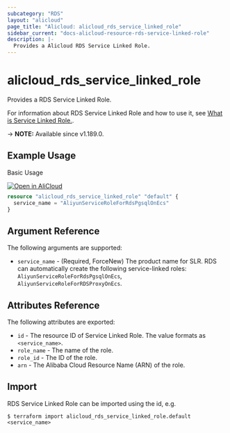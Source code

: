```yaml
---
subcategory: "RDS"
layout: "alicloud"
page_title: "Alicloud: alicloud_rds_service_linked_role"
sidebar_current: "docs-alicloud-resource-rds-service-linked-role"
description: |-
  Provides a Alicloud RDS Service Linked Role.
---
```


# alicloud_rds_service_linked_role

Provides a RDS Service Linked Role.

For information about RDS Service Linked Role and how to use it, see [What is Service Linked Role.](https://www.alibabacloud.com/help/en/doc-detail/171226.htm).

-> **NOTE:** Available since v1.189.0.

## Example Usage

Basic Usage

<div style="display: block;margin-bottom: 40px;"><div class="oics-button" style="float: right;position: absolute;margin-bottom: 10px;">
  <a href="https://api.aliyun.com/terraform?resource=alicloud_rds_service_linked_role&exampleId=0a7707d6-9760-35fd-28e2-89ac134ecea66e699b4b&activeTab=example&spm=docs.r.rds_service_linked_role.0.0a7707d697&intl_lang=EN_US" target="_blank">
    <img alt="Open in AliCloud" src="https://img.alicdn.com/imgextra/i1/O1CN01hjjqXv1uYUlY56FyX_!!6000000006049-55-tps-254-36.svg" style="max-height: 44px; max-width: 100%;">
  </a>
</div></div>

```terraform
resource "alicloud_rds_service_linked_role" "default" {
  service_name = "AliyunServiceRoleForRdsPgsqlOnEcs"
}
```

## Argument Reference

The following arguments are supported:

* `service_name` - (Required, ForceNew) The product name for SLR. RDS can automatically create the following service-linked roles: `AliyunServiceRoleForRdsPgsqlOnEcs`, `AliyunServiceRoleForRDSProxyOnEcs`.

## Attributes Reference

The following attributes are exported:

* `id` - The resource ID of Service Linked Role. The value formats as `<service_name>`.
* `role_name` - The name of the role.
* `role_id` - The ID of the role.
* `arn` - The Alibaba Cloud Resource Name (ARN) of the role.

## Import

RDS Service Linked Role can be imported using the id, e.g.

```shell
$ terraform import alicloud_rds_service_linked_role.default <service_name>
```